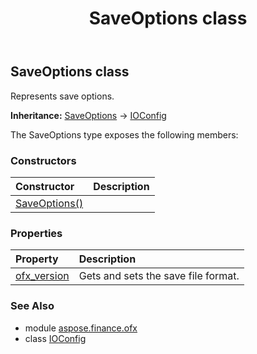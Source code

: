 ﻿---
title: SaveOptions class
second_title: Aspose.Finance for Python via .NET API References
description: 
type: docs
weight: 860
url: /python-net/aspose.finance.ofx/saveoptions/
is_root: false
---

## SaveOptions class

Represents save options.



**Inheritance:** [SaveOptions](/finance/python-net/aspose.finance.ofx/saveoptions) → 
[IOConfig](/finance/python-net/aspose.finance.ofx/ioconfig)



The SaveOptions type exposes the following members:

### Constructors
| Constructor | Description |
| :- | :- |
| [SaveOptions()](/finance/python-net/aspose.finance.ofx/saveoptions/__init__/#) |  |


### Properties
| Property | Description |
| :- | :- |
| [ofx_version](/finance/python-net/aspose.finance.ofx/saveoptions/ofx_version) | Gets and sets the save file format. |


### See Also

* module [aspose.finance.ofx](../)
* class [IOConfig](/finance/python-net/aspose.finance.ofx/ioconfig)
